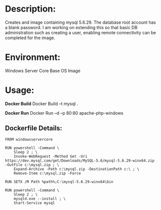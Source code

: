 # Description:

Creates and image containing mysql 5.6.29. The database root account has a blank password. I am working on extending this so that basic DB administration such as creating a user, enabling remote connectivity can be completed for the image.

# Environment:

Windows Server Core Base OS Image

# Usage:

**Docker Build**
Docker Build –t mysql .

**Docker Run** 
Docker Run –d –p 80:80 apache-php-windows

## Dockerfile Details:
```
FROM windowsservercore

RUN powershell -Command \
	Sleep 2 ; \
	Invoke-WebRequest -Method Get -Uri https://dev.mysql.com/get/Downloads/MySQL-5.6/mysql-5.6.29-winx64.zip -OutFile c:\mysql.zip ; \
	Expand-Archive -Path c:\mysql.zip -DestinationPath c:\ ; \
	Remove-Item c:\mysql.zip -Force

RUN SETX /M Path %path%;C:\mysql-5.6.29-winx64\bin

RUN powershell -Command \
	Sleep 2 ; \
	mysqld.exe --install ; \
	Start-Service mysql
```

